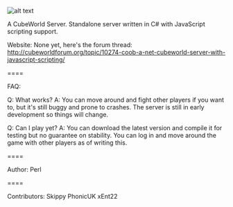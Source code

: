![alt text](http://u.rtag.me/coob3-small.png "Coob Server")

A CubeWorld Server. Standalone server written in C# with JavaScript scripting support.

Website: None yet, here's the forum thread: http://cubeworldforum.org/topic/10274-coob-a-net-cubeworld-server-with-javascript-scripting/

====

FAQ:

Q: What works?
A: You can move around and fight other players if you want to, but it's still buggy and prone to crashes. The server is still in early development so things will change.

Q: Can I play yet?
A: You can download the latest version and compile it for testing but no guarantee on stability.
You can log in and move around the game with other players as of writing this.

====

Author: Perl

====

Contributors:
Skippy
PhonicUK
xEnt22